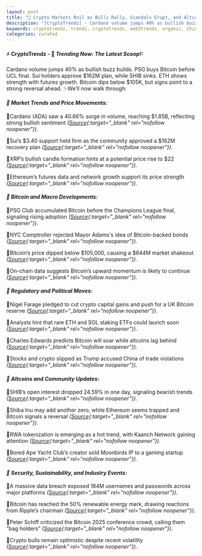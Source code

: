 ```yaml
---
layout: post
title: "🌅 Crypto Markets Roil as Bulls Rally, Scandals Erupt, and Altcoin Battles Intensify"
description: "[CryptoTrendz] - Cardano volume jumps 40% as bullish buzz builds. PSG buys Bitcoin before UCL final. Sui holders approve $162M plan, while SHIB sinks. ETH shows strength with futures growth. Bitcoin dips below $105K, but signs point to a strong reversal ahead."
keywords: cryptotrendz, trendz, cryptotrends, web3trends, organic, China, Bitcoin, SOL, Crypto, Analyst, UK, Ethereum, network, BTC, Altcoins, Trump, XRP, growth
categories: curated
---
```


#### ⚡ CryptoTrendz - 📌 *Trending Now: The Latest Scoop!:*

Cardano volume jumps 40% as bullish buzz builds. PSG buys Bitcoin before UCL final. Sui holders approve $162M plan, while SHIB sinks. ETH shows strength with futures growth. Bitcoin dips below $105K, but signs point to a strong reversal ahead. ✨We’ll now walk through:


#### *🔖  Market Trends and Price Movements:*  

🔹Cardano (ADA) saw a 40.66% surge in volume, reaching $1.85B, reflecting strong bullish sentiment *([Source](https://s.avyag.com/7bz3){:target="_blank" rel="nofollow noopener"})*.  

🔹Sui’s $3.40 support held firm as the community approved a $162M recovery plan *([Source](https://s.avyag.com/t8hk){:target="_blank" rel="nofollow noopener"})*.  

🔹XRP’s bullish candle formation hints at a potential price rise to $22 *([Source](https://s.avyag.com/opyi){:target="_blank" rel="nofollow noopener"})*.  

🔹Ethereum’s futures data and network growth support its price strength *([Source](https://s.avyag.com/v7eq){:target="_blank" rel="nofollow noopener"})*.  

#### *🔖  Bitcoin and Macro Developments:*  

🔹PSG Club accumulated Bitcoin before the Champions League final, signaling rising adoption *([Source](https://s.avyag.com/nkeb){:target="_blank" rel="nofollow noopener"})*.  

🔹NYC Comptroller rejected Mayor Adams's idea of Bitcoin-backed bonds *([Source](https://s.avyag.com/jlum){:target="_blank" rel="nofollow noopener"})*.  

🔹Bitcoin’s price dipped below $105,000, causing a $644M market shakeout *([Source](https://s.avyag.com/6378){:target="_blank" rel="nofollow noopener"})*.  

🔹On-chain data suggests Bitcoin’s upward momentum is likely to continue *([Source](https://s.avyag.com/v33n){:target="_blank" rel="nofollow noopener"})*.  

#### *🔖  Regulatory and Political Moves:*  

🔹Nigel Farage pledged to cut crypto capital gains and push for a UK Bitcoin reserve *([Source](https://s.avyag.com/zf8s){:target="_blank" rel="nofollow noopener"})*.  

🔹Analysts hint that rare ETH and SOL staking ETFs could launch soon *([Source](https://s.avyag.com/9jnb){:target="_blank" rel="nofollow noopener"})*.  

🔹Charles Edwards predicts Bitcoin will soar while altcoins lag behind *([Source](https://s.avyag.com/roqa){:target="_blank" rel="nofollow noopener"})*.  

🔹Stocks and crypto slipped as Trump accused China of trade violations *([Source](https://s.avyag.com/6w6a){:target="_blank" rel="nofollow noopener"})*.  

#### *🔖  Altcoins and Community Updates:*  

🔹SHIB’s open interest dropped 24.59% in one day, signaling bearish trends *([Source](https://s.avyag.com/nw9s){:target="_blank" rel="nofollow noopener"})*.  

🔹Shiba Inu may add another zero, while Ethereum seems trapped and Bitcoin signals a reversal *([Source](https://s.avyag.com/3lq7){:target="_blank" rel="nofollow noopener"})*.  

🔹RWA tokenization is emerging as a hot trend, with Kaanch Network gaining attention *([Source](https://s.avyag.com/2eaj){:target="_blank" rel="nofollow noopener"})*.  

🔹Bored Ape Yacht Club’s creator sold Moonbirds IP to a gaming startup *([Source](https://s.avyag.com/4jxd){:target="_blank" rel="nofollow noopener"})*.  

#### *🔖  Security, Sustainability, and Industry Events:*  

🔹A massive data breach exposed 184M usernames and passwords across major platforms *([Source](https://s.avyag.com/3oph){:target="_blank" rel="nofollow noopener"})*.  

🔹Bitcoin has reached the 50% renewable energy mark, drawing reactions from Ripple’s chairman *([Source](https://s.avyag.com/apq2){:target="_blank" rel="nofollow noopener"})*.  

🔹Peter Schiff criticized the Bitcoin 2025 conference crowd, calling them “bag holders” *([Source](https://s.avyag.com/anf9){:target="_blank" rel="nofollow noopener"})*.  

🔹Crypto bulls remain optimistic despite recent volatility *([Source](https://s.avyag.com/v33n){:target="_blank" rel="nofollow noopener"})*.